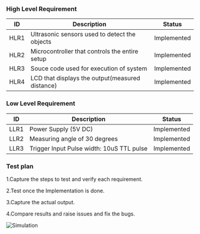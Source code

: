 

### High Level Requirement

| ID  |  Description                                      | Status     |
| ----|  -----------------------------------------        |-------     |
|HLR1 |Ultrasonic sensors used to detect the objects      | Implemented|
|HLR2 |Microcontroller that controls the entire setup     | Implemented|
|HLR3 |Souce code used for execution of system            | Implemented|
|HLR4 |LCD that displays the output(measured distance)    | Implemented| 

### Low Level Requirement

| ID  |  Description                                      | Status     |
| ----|  -----------------------------------------        |-------     |
|LLR1 |Power Supply (5V DC)                               | Implemented| 
|LLR2 |Measuring angle of 30 degrees                      | Implemented|           
|LLR3 |Trigger Input Pulse width: 10uS TTL pulse          | Implemented|


### Test plan 
1.Capture the steps to test and verify each requirement.

2.Test once the Implementation is done.

3.Capture the actual output.

4.Compare results and raise issues and fix the bugs.



![Simulation](https://user-images.githubusercontent.com/73392962/157223160-3952ffdc-420e-4684-80b3-f7cb6de6fab1.png)
